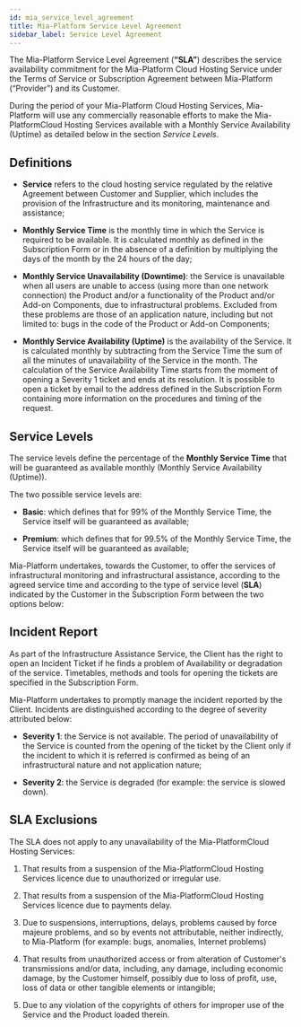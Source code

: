 ```yaml
---
id: mia_service_level_agreement
title: Mia-Platform Service Level Agreement
sidebar_label: Service Level Agreement
---
```

The Mia-Platform Service Level Agreement (**“SLA”**) describes the service availability commitment for the Mia-Platform Cloud Hosting Service under the Terms of Service or Subscription Agreement between Mia-Platform (“Provider”) and its Customer.

During the period of your Mia-Platform Cloud Hosting Services, Mia-Platform will use any commercially reasonable efforts to make the Mia-PlatformCloud Hosting Services available with a Monthly Service Availability (Uptime) as detailed below in the section *Service Levels*.

## Definitions

* **Service** refers to the cloud hosting service regulated by the relative Agreement between Customer and Supplier, which includes the provision of the Infrastructure and its monitoring, maintenance and assistance;

* **Monthly Service Time** is the monthly time in which the Service is required to be available. It is calculated monthly as defined in the Subscription Form or in the absence of a definition by multiplying the days of the month by the 24 hours of the day;

* **Monthly Service Unavailability (Downtime)**: the Service is unavailable when all users are unable to access (using more than one network connection) the Product and/or a functionality of the Product and/or Add-on Components, due to infrastructural problems. Excluded from these problems are those of an application nature, including but not limited to: bugs in the code of the Product or Add-on Components;

* **Monthly Service Availability (Uptime)** is the availability of the Service. It is calculated monthly by subtracting from the Service Time the sum of all the minutes of unavailability of the Service in the month. The calculation of the Service Availability Time starts from the moment of opening a Severity 1 ticket and ends at its resolution. It is possible to open a ticket by email to the address defined in the Subscription Form containing more information on the procedures and timing of the request.

## Service Levels

The service levels define the percentage of the **Monthly Service Time** that will be guaranteed as available monthly (Monthly Service Availability (Uptime)).

The two possible service levels are:

* **Basic**: which defines that for 99% of the Monthly Service Time, the Service itself will be guaranteed as available;

* **Premium**: which defines that for 99.5% of the Monthly Service Time, the Service itself will be guaranteed as available;

Mia-Platform undertakes, towards the Customer, to offer the services of infrastructural monitoring and infrastructural assistance, according to the agreed service time and according to the type of service level (**SLA**) indicated by the Customer in the Subscription Form between the two options below:

## Incident Report

As part of the Infrastructure Assistance Service, the Client has the right to open an Incident Ticket if he finds a problem of Availability or degradation of the service. Timetables, methods and tools for opening the tickets are specified in the Subscription Form.

Mia-Platform undertakes to promptly manage the incident reported by the Client. Incidents are distinguished according to the degree of severity attributed below:

* **Severity 1**: the Service is not available. The period of unavailability of the Service is counted from the opening of the ticket by the Client only if the incident to which it is referred is confirmed as being of an infrastructural nature and not application nature;

* **Severity 2**: the Service is degraded (for example: the service is slowed down).

## SLA Exclusions

The SLA does not apply to any unavailability of the Mia-PlatformCloud Hosting Services:

1. That results from a suspension of the Mia-PlatformCloud Hosting Services licence due to unauthorized or irregular use.

2. That results from a suspension of the Mia-PlatformCloud Hosting Services licence due to payments delay.

3. Due to suspensions, interruptions, delays, problems caused by force majeure problems, and so by events not attributable, neither indirectly, to Mia-Platform (for example: bugs, anomalies, Internet problems)

4. That results from unauthorized access or from alteration of Customer's transmissions and/or data, including,  any damage, including economic damage, by the Customer himself, possibly due to loss of profit, use, loss of data or other tangible elements or intangible;

5. Due to any violation of the copyrights of others for improper use of the Service and the Product loaded therein.
